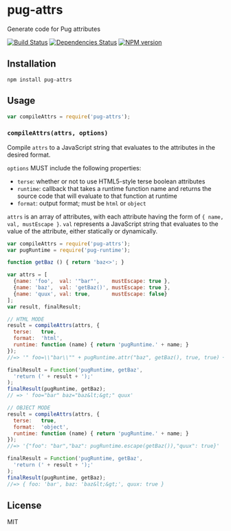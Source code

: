 # pug-attrs

Generate code for Pug attributes

[![Build Status](https://img.shields.io/travis/pugjs/pug-attrs/master.svg)](https://travis-ci.org/pugjs/pug-attrs)
[![Dependencies Status](https://david-dm.org/pugjs/pug/status.svg?path=packages/pug-attrs)](https://david-dm.org/pugjs/pug?path=packages/pug-attrs)
[![NPM version](https://img.shields.io/npm/v/pug-attrs.svg)](https://www.npmjs.org/package/pug-attrs)

## Installation

    npm install pug-attrs

## Usage

```js
var compileAttrs = require('pug-attrs');
```

### `compileAttrs(attrs, options)`

Compile `attrs` to a JavaScript string that evaluates to the attributes in the desired format.

`options` MUST include the following properties:

- `terse`: whether or not to use HTML5-style terse boolean attributes
- `runtime`: callback that takes a runtime function name and returns the source code that will evaluate to that function at runtime
- `format`: output format; must be `html` or `object`

`attrs` is an array of attributes, with each attribute having the form of `{ name, val, mustEscape }`. `val` represents a JavaScript string that evaluates to the value of the attribute, either statically or dynamically.

```js
var compileAttrs = require('pug-attrs');
var pugRuntime = require('pug-runtime');

function getBaz () { return 'baz<>'; }

var attrs = [
  {name: 'foo',  val: '"bar"',    mustEscape: true },
  {name: 'baz',  val: 'getBaz()', mustEscape: true },
  {name: 'quux', val: true,       mustEscape: false}
];
var result, finalResult;

// HTML MODE
result = compileAttrs(attrs, {
  terse:   true,
  format:  'html',
  runtime: function (name) { return 'pugRuntime.' + name; }
});
//=> '" foo=\\"bar\\"" + pugRuntime.attr("baz", getBaz(), true, true) + " quux"'

finalResult = Function('pugRuntime, getBaz',
  'return (' + result + ');'
);
finalResult(pugRuntime, getBaz);
// => ' foo="bar" baz="baz&lt;&gt;" quux'

// OBJECT MODE
result = compileAttrs(attrs, {
  terse:   true,
  format:  'object',
  runtime: function (name) { return 'pugRuntime.' + name; }
});
//=> '{"foo": "bar","baz": pugRuntime.escape(getBaz()),"quux": true}'

finalResult = Function('pugRuntime, getBaz',
  'return (' + result + ');'
);
finalResult(pugRuntime, getBaz);
//=> { foo: 'bar', baz: 'baz&lt;&gt;', quux: true }
```

## License

  MIT
